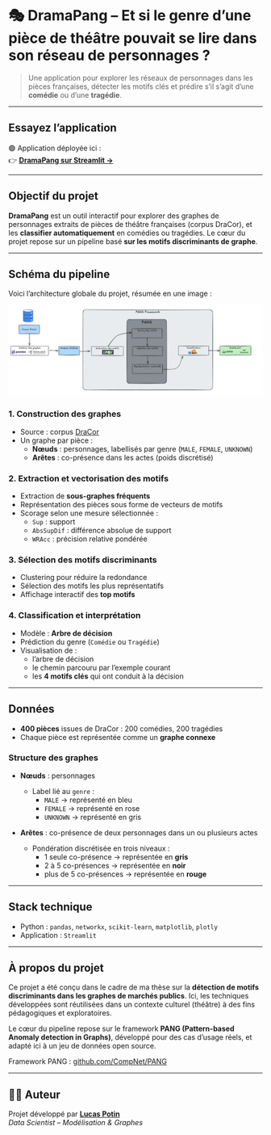 # 🎭 DramaPang – Et si le genre d’une pièce de théâtre pouvait se lire dans son réseau de personnages ?

> Une application pour explorer les réseaux de personnages dans les pièces françaises, détecter les motifs clés et prédire s’il s’agit d’une **comédie** ou d’une **tragédie**.

---

## Essayez l’application

🟢 Application déployée ici :  
👉 **[DramaPang sur Streamlit →](https://dramapang.streamlit.app/)**  

---

## Objectif du projet

**DramaPang** est un outil interactif pour explorer des graphes de personnages extraits de pièces de théâtre françaises (corpus DraCor), et les **classifier automatiquement** en comédies ou tragédies.  Le cœur du projet repose sur un pipeline basé **sur les motifs discriminants de graphe**. 

---

##  Schéma du pipeline

Voici l’architecture globale du projet, résumée en une image :

![DramaPang Pipeline](Schema_DramaPang.png)

### 1. Construction des graphes

- Source : corpus [DraCor](https://dracor.org/)
- Un graphe par pièce :
  - **Nœuds** : personnages, labellisés par genre (`MALE`, `FEMALE`, `UNKNOWN`)
  - **Arêtes** : co-présence dans les actes (poids discrétisé)

### 2. Extraction et vectorisation des motifs

- Extraction de **sous-graphes fréquents**
- Représentation des pièces sous forme de vecteurs de motifs
- Scorage selon une mesure sélectionnée :
  - `Sup` : support
  - `AbsSupDif` : différence absolue de support
  - `WRAcc` : précision relative pondérée

### 3. Sélection des motifs discriminants

- Clustering pour réduire la redondance
- Sélection des motifs les plus représentatifs
- Affichage interactif des **top motifs**

### 4. Classification et interprétation

- Modèle : **Arbre de décision**
- Prédiction du genre (`Comédie` ou `Tragédie`)
- Visualisation de :
  - l’arbre de décision
  - le chemin parcouru par l’exemple courant
  - les **4 motifs clés** qui ont conduit à la décision

---

## Données

- **400 pièces** issues de DraCor : 200 comédies, 200 tragédies  
- Chaque pièce est représentée comme un **graphe connexe**

### Structure des graphes

- **Nœuds** : personnages
  - Label lié au `genre` :
    - `MALE` → représenté en bleu
    - `FEMALE` → représenté en rose
    - `UNKNOWN` → représenté en gris

- **Arêtes** : co-présence de deux personnages dans un ou plusieurs actes
  - Pondération discrétisée en trois niveaux :
    - 1 seule co-présence → représentée en **gris**
    - 2 à 5 co-présences → représentée en **noir**
    - plus de 5 co-présences → représentée en **rouge**

---

## Stack technique

- Python : `pandas`, `networkx`, `scikit-learn`, `matplotlib`, `plotly`
- Application : `Streamlit`

---

## À propos du projet

Ce projet a été conçu dans le cadre de ma thèse sur la **détection de motifs discriminants dans les graphes de marchés publics**. Ici, les techniques développées sont réutilisées dans un contexte culturel (théâtre) à des fins pédagogiques et exploratoires.

Le cœur du pipeline repose sur le framework **PANG (Pattern-based Anomaly detection in Graphs)**, développé pour des cas d’usage réels, et adapté ici à un jeu de données open source.

Framework PANG : [github.com/CompNet/PANG](https://github.com/CompNet/PANG)  

---

## 👨‍💻 Auteur

Projet développé par **[Lucas Potin](https://lucaspotin98.github.io/)**  
*Data Scientist – Modélisation & Graphes*
